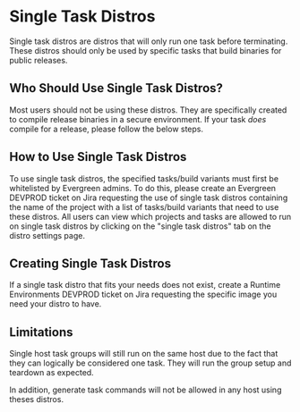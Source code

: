 # Single Task Distros

Single task distros are distros that will only run one task before terminating. These distros should only be used by specific tasks that build binaries for public releases.

## Who Should Use Single Task Distros?

Most users should not be using these distros. They are specifically created to compile release binaries in a secure environment. If your task *does* compile for a release, please follow the below steps.

## How to Use Single Task Distros

To use single task distros, the specified tasks/build variants must first be whitelisted by Evergreen admins. To do this, please create an Evergreen DEVPROD ticket on Jira requesting the use of single task distros containing the name of the project with a list of tasks/build variants that need to use these distros. All users can view which projects and tasks are allowed to run on single task distros by clicking on the "single task distros" tab on the distro settings page.

## Creating Single Task Distros

If a single task distro that fits your needs does not exist, create a Runtime Environments DEVPROD ticket on Jira requesting the specific image you need your distro to have.

## Limitations

Single host task groups will still run on the same host due to the fact that they can logically be considered one task. They will run the group setup and teardown as expected.

In addition, generate task commands will not be allowed in any host using theses distros.

